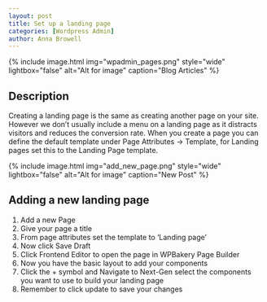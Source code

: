 ```yaml
---
layout: post
title: Set up a landing page
categories: [Wordpress Admin]
author: Anna Browell
---
```

{% include image.html img="wpadmin_pages.png" style="wide" lightbox="false" alt="Alt for image" caption="Blog Articles" %}


## Description

Creating a landing page is the same as creating another page on your site. However we don’t usually include a menu on a landing page as it distracts visitors and reduces the conversion rate. When you create a page you can define the default template under Page Attributes -> Template, for Landing pages set this to the Landing Page template.


{% include image.html img="add_new_page.png" style="wide" lightbox="false" alt="Alt for image" caption="New Post" %}


## Adding a new landing page

1. Add a new Page
2. Give your page a title
3. From page attributes set the template to ‘Landing page’
4. Now click Save Draft
5. Click Frontend Editor to open the page in WPBakery Page Builder
6. Now you have the basic layout to add your components
7. Click the + symbol and Navigate to Next-Gen select the components you want to use to build your landing page
8. Remember to click update to save your changes


